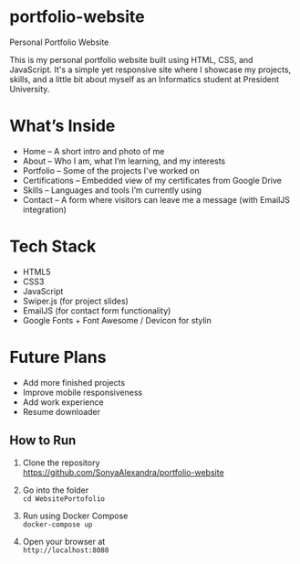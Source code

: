 # portfolio-website
Personal Portfolio Website

This is my personal portfolio website built using HTML, CSS, and JavaScript. It's a simple yet responsive site where I showcase my projects, skills, and a little bit about myself as an Informatics student at President University.

# What’s Inside
* Home – A short intro and photo of me
* About – Who I am, what I’m learning, and my interests
* Portfolio – Some of the projects I've worked on
* Certifications – Embedded view of my certificates from Google Drive
* Skills – Languages and tools I’m currently using
* Contact – A form where visitors can leave me a message (with EmailJS integration)

# Tech Stack
* HTML5
* CSS3
* JavaScript
* Swiper.js (for project slides)
* EmailJS (for contact form functionality)
* Google Fonts + Font Awesome / Devicon for stylin

# Future Plans
- Add more finished projects
- Improve mobile responsiveness
- Add work experience
- Resume downloader

## How to Run

1. Clone the repository  
  https://github.com/SonyaAlexandra/portfolio-website

2. Go into the folder  
   `cd WebsitePortofolio`

3. Run using Docker Compose  
   `docker-compose up`

4. Open your browser at  
   `http://localhost:8080`
